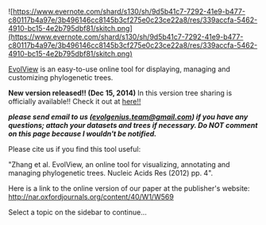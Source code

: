 ![https://www.evernote.com/shard/s130/sh/9d5b41c7-7292-41e9-b477-c80117b4a97e/3b496146cc8145b3cf275e0c23ce22a8/res/339accfa-5462-4910-bc15-4e2b795dbf81/skitch.png](https://www.evernote.com/shard/s130/sh/9d5b41c7-7292-41e9-b477-c80117b4a97e/3b496146cc8145b3cf275e0c23ce22a8/res/339accfa-5462-4910-bc15-4e2b795dbf81/skitch.png)

[EvolView](http://evolgenius.info/evolview.html) is an easy-to-use online tool for displaying, managing and customizing phylogenetic trees.

**New version released!! (Dec 15, 2014)**
In this version tree sharing is officially available!! Check it out at [here!!](https://code.google.com/p/evolgenius/wiki/EvolViewSharing)

**_please send email to us (evolgenius.team@gmail.com) if you have any questions; attach your datasets and trees if necessary. Do NOT comment on this page because I wouldn't be notified._**


Please cite us if you find this tool useful:

"Zhang et al. EvolView, an online tool for visualizing, annotating and managing phylogenetic trees. Nucleic Acids Res (2012) pp. 4".

Here is a link to the online version of our paper at the publisher's website: http://nar.oxfordjournals.org/content/40/W1/W569



Select a topic on the sidebar to continue...